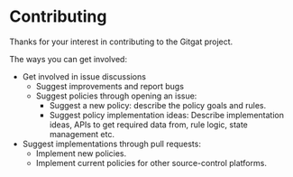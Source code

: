 # Contributing

Thanks for your interest in contributing to the Gitgat project.

The ways you can get involved:
* Get involved in issue discussions
  * Suggest improvements and report bugs
  * Suggest policies through opening an issue:
    * Suggest a new policy: describe the policy goals and rules.
    * Suggest policy implementation ideas: Describe implementation ideas, APIs to get required data from, rule logic, state management etc.
* Suggest implementations through pull requests:
  * Implement new policies.
  * Implement current policies for other source-control platforms.







